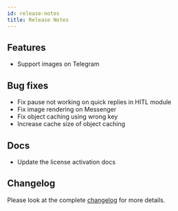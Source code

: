 ```yaml
---
id: release-notes
title: Release Notes
---
```


## Features

- Support images on Telegram

## Bug fixes

- Fix pause not working on quick replies in HITL module
- Fix image rendering on Messenger
- Fix object caching using wrong key
- Increase cache size of object caching

## Docs

- Update the license activation docs

## Changelog

Please look at the complete [changelog](https://github.com/botpress/botpress/blob/master/CHANGELOG.md) for more details.
